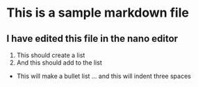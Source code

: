 # This is a sample markdown file
## I have edited this file in the nano editor
1) This should create a list
2) And this should add to the list
+ This will make a bullet list
... and this will indent three spaces